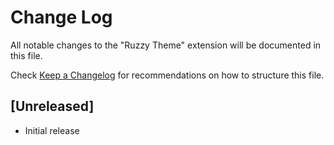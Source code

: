 # Change Log

All notable changes to the "Ruzzy Theme" extension will be documented in this file.

Check [Keep a Changelog](http://keepachangelog.com/) for recommendations on how to structure this file.

## [Unreleased]

- Initial release
